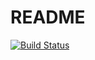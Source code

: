 # README #

[![Build Status](https://drone.io/bitbucket.org/3f17/strictdict3/status.png)](https://drone.io/bitbucket.org/3f17/strictdict3/latest)